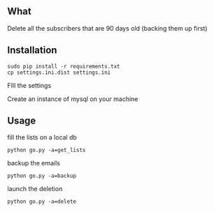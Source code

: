## What ##
Delete all the subscribers that are 90 days old (backing them up first)

## Installation ##

    sudo pip install -r requirements.txt
    cp settings.ini.dist settings.ini   
    
FIll the settings 

Create an instance of mysql on your machine

## Usage ##
fill the lists on a local db

    python go.py -a=get_lists
backup the emails     

    python go.py -a=backup
launch the deletion    

    python go.py -a=delete
